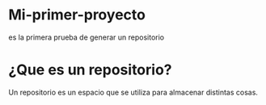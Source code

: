 # Mi-primer-proyecto
es la primera prueba de generar un repositorio
# ¿Que es un repositorio?
 Un repositorio es un espacio que se utiliza para almacenar distintas cosas.
